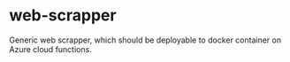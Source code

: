 # web-scrapper

Generic web scrapper, which should be deployable to docker container on Azure cloud functions.
